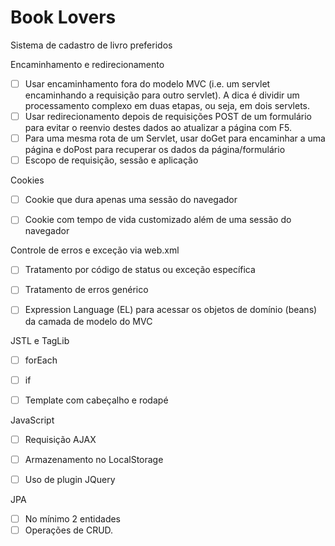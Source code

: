 # Book Lovers
Sistema de cadastro de livro preferidos

Encaminhamento e redirecionamento

- [ ] Usar encaminhamento fora do modelo MVC (i.e. um servlet encaminhando a requisição para outro servlet). A dica é dividir um processamento complexo em duas etapas, ou seja, em dois servlets.
- [ ] Usar redirecionamento depois de requisições POST de um formulário para evitar o reenvio destes dados ao atualizar a página com F5.
- [ ] Para uma mesma rota de um Servlet, usar doGet para encaminhar a uma página e doPost para recuperar os dados da página/formulário
- [ ] Escopo de requisição, sessão e aplicação

Cookies
- [ ]  Cookie que dura apenas uma sessão do navegador
- [ ]  Cookie com tempo de vida customizado além de uma sessão do navegador


Controle de erros e exceção via web.xml
- [ ]  Tratamento por código de status ou exceção específica
- [ ]  Tratamento de erros genérico
- [ ]  Expression Language (EL) para acessar os objetos de domínio (beans) da camada de modelo do MVC


JSTL e TagLib
- [ ]  forEach
- [ ]  if
- [ ]  Template com cabeçalho e rodapé


JavaScript
- [ ]  Requisição AJAX
- [ ]  Armazenamento no LocalStorage
- [ ]  Uso de plugin JQuery


JPA
- [ ]  No mínimo 2 entidades
- [ ]  Operações de CRUD.
